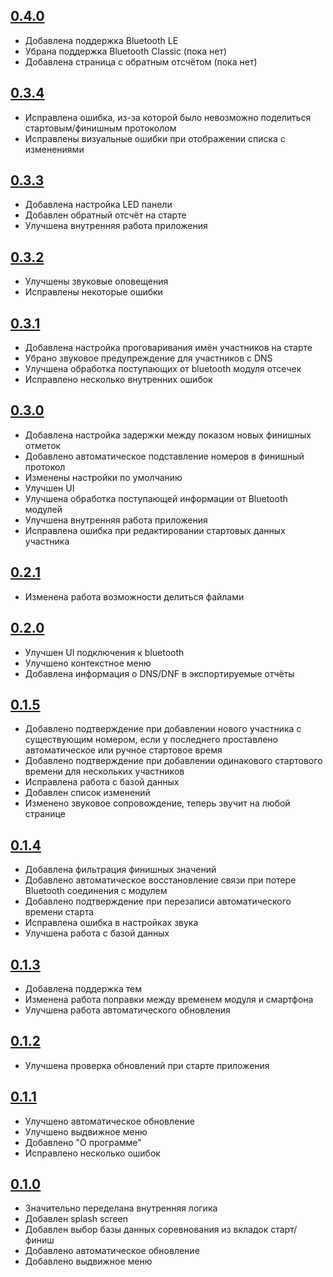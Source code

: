## [0.4.0](https://github.com/Syutkin/entime/releases/tag/0.4.0)
* Добавлена поддержка Bluetooth LE
* Убрана поддержка Bluetooth Classic (пока нет)
* Добавлена страница с обратным отсчётом (пока нет)

## [0.3.4](https://github.com/Syutkin/entime/releases/tag/0.3.4)
* Исправлена ошибка, из-за которой было невозможно поделиться стартовым/финишным протоколом
* Исправлены визуальные ошибки при отображении списка с изменениями

## [0.3.3](https://github.com/Syutkin/entime/releases/tag/0.3.3)
* Добавлена настройка LED панели
* Добавлен обратный отсчёт на старте
* Улучшена внутренняя работа приложения

## [0.3.2](https://github.com/Syutkin/entime/releases/tag/0.3.2)
* Улучшены звуковые оповещения
* Исправлены некоторые ошибки

## [0.3.1](https://github.com/Syutkin/entime/releases/tag/0.3.1)
* Добавлена настройка проговаривания имён участников на старте
* Убрано звуковое предупреждение для участников с DNS
* Улучшена обработка поступающих от bluetooth модуля отсечек
* Исправлено несколько внутренних ошибок

## [0.3.0](https://github.com/Syutkin/entime/releases/tag/0.3.0)
* Добавлена настройка задержки между показом новых финишных отметок
* Добавлено автоматическое подставление номеров в финишный протокол
* Изменены настройки по умолчанию
* Улучшен UI
* Улучшена обработка поступающей информации от Bluetooth модулей
* Улучшена внутренняя работа приложения
* Исправлена ошибка при редактировании стартовых данных участника

## [0.2.1](https://github.com/Syutkin/entime/releases/tag/0.2.1)
* Изменена работа возможности делиться файлами

## [0.2.0](https://github.com/Syutkin/entime/releases/tag/0.2.0)
* Улучшен UI подключения к bluetooth
* Улучшено контекстное меню
* Добавлена информация о DNS/DNF в экспортируемые отчёты

## [0.1.5](https://github.com/Syutkin/entime/releases/tag/0.1.5)
* Добавлено подтверждение при добавлении нового участника с существующим номером, если у последнего проставлено автоматическое или ручное стартовое время
* Добавлено подтверждение при добавлении одинакового стартового времени для нескольких участников
* Исправлена работа с базой данных
* Добавлен список изменений
* Изменено звуковое сопровождение, теперь звучит на любой странице

## [0.1.4](https://github.com/Syutkin/entime/releases/tag/0.1.4)
* Добавлена фильтрация финишных значений
* Добавлено автоматическое восстановление связи при потере Bluetooth соединения с модулем
* Добавлено подтверждение при перезаписи автоматического времени старта
* Исправлена ошибка в настройках звука
* Улучшена работа с базой данных

## [0.1.3](https://github.com/Syutkin/entime/releases/tag/0.1.3)
* Добавлена поддержка тем
* Изменена работа поправки между временем модуля и смартфона
* Улучшена работа автоматического обновления

## [0.1.2](https://github.com/Syutkin/entime/releases/tag/0.1.2)
* Улучшена проверка обновлений при старте приложения

## [0.1.1](https://github.com/Syutkin/entime/releases/tag/0.1.1)
* Улучшено автоматическое обновление
* Улучшено выдвижное меню
* Добавлено "О программе"
* Исправлено несколько ошибок

## [0.1.0](https://github.com/Syutkin/entime/releases/tag/0.1.0)
* Значительно переделана внутренняя логика
* Добавлен splash screen
* Добавлен выбор базы данных соревнования из вкладок старт/финиш
* Добавлено автоматическое обновление
* Добавлено выдвижное меню